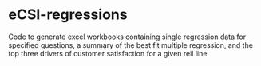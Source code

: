 # eCSI-regressions
Code to generate excel workbooks containing single regression data for specified questions, a summary of the best fit multiple regression, and the top three drivers of customer satisfaction for a given reil line
